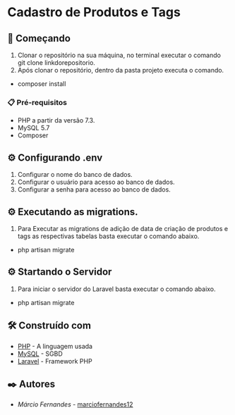 # Cadastro de Produtos e Tags

## 🚀 Começando
1. Clonar o repositório na sua máquina, no terminal executar o comando git clone linkdorepositorio.
2. Após clonar o repositório, dentro da pasta projeto executa o comando.
- composer install

### 📋 Pré-requisitos
- PHP a partir da versão 7.3.
- MySQL 5.7
- Composer

## ⚙️ Configurando .env
1. Configurar o nome do banco de dados.
2. Configurar o usuário para acesso ao banco de dados. 
3. Configurar a senha para acesso ao banco de dados.

## ⚙️ Executando as migrations.
1. Para Executar as migrations de adição de data de criação de produtos e tags as respectivas tabelas basta executar o comando abaixo. 
- php artisan migrate

## ⚙️ Startando o Servidor
1. Para iniciar o servidor do Laravel basta executar o comando abaixo. 
- php artisan migrate

## 🛠️ Construído com
- [PHP](https://www.php.net/) - A linguagem usada
- [MySQL](https://www.mysql.com/) - SGBD
- [Laravel](https://laravel.com/) - Framework PHP

## ✒️ Autores
- *Márcio Fernandes* - [marciofernandes12](https://github.com/marciofernandes12)
